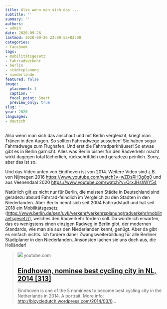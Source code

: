 ```yaml
---
title: Also wenn man sich das ...
subtitle: ''
summary: ''
authors:
- admin
date: 2020-09-26
lastmod: 2020-09-26 23:09:52+02:00
categories:
- facebook
tags:
- mobilitätsgesetz
- fahrradverkehr
- berlin
- städteplanung
- niederlande
featured: false
image:
  placement: 1
  caption: ''
  focal_point: Smart
  preview_only: true
slug: ''
year: 2020
languages:
- deutsch
---
```


Also wenn man sich das anschaut und mit Berlin vergleicht, kriegt man Tränen in den Augen. So sollten Fahrradwege aussehen! Sie haben sogar Fahrradwege zum Flughafen. Und erst die Fahrradparkhäuser! So etwas gibt es in Berlin garnicht. Alles was Berlin bisher für den Radverkehr macht wirkt dagegen total lächerlich, rückschrittlich und geradezu peinlich. Sorry, aber das ist so.  

Und das Video unten von Eindhoven ist von 2014. Weitere Video sind z.B. von Nijmegen 2016 
https://www.youtube.com/watch?v=wZDsRH3g0q0
und aus Veenendaal 2020
https://www.youtube.com/watch?v=OrxJHshWY54

Natürlich gilt es nicht nur für Berlin, die meisten Städte in Deutschland sind geradezu absurd Fahrrad-feindlich im Vergleich zu den Städten in den Niederlanden. Aber Berlin nennt sich seit 2004 Fahrradstadt und hat seit 2018 ein Mobilitätsgesetz (https://www.berlin.de/sen/uvk/verkehr/verkehrsplanung/radverkehr/mobilitaetsgesetz/), welches den Radverkehr fördern soll. Da würde ich erwarten, das es wenigstens einen einzigen Radweg in Berlin gibt, der modernen Standards, wie man sie aus den Niederlanden kennt, genügt. Aber da gibt es einfach nichts. Ich fordere daher Zwangsweiterbildung für alle Berliner Stadtplaner in den Niederlanden. Ansonsten lachen sie uns doch aus, die Holländer!
> [![](https://i.ytimg.com/vi/NWHFLiPIMEo/maxresdefault.jpg)](https://www.youtube.com/watch?v=NWHFLiPIMEo)
> youtube.com
> ## [Eindhoven, nominee best cycling city in NL, 2014 [313]](https://www.youtube.com/watch?v=NWHFLiPIMEo)
>
>Eindhoven is one of the 5 nominees to become best cycling city in the Netherlands in 2014. A portrait. More info: http://bicycledutch.wordpress.com/2014/03/0...